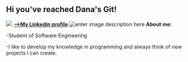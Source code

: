## Hi you've reached Dana's Git!
![](!%5B%5D%28C:%5CUsers%5CDana%20Betesh%5CDesktop%5Cnew.jpg%29)
[**-->My Linkedin profile**](https://www.linkedin.com/in/dana-betesh-01b165218/)
![enter image description here](https://tekkieuni.com/wp-content/uploads/2020/04/coding-vocabulary-cover.jpg)
**About me:**

 -Student of Software Engineering
 
 -I like to develop my knowledge in programming and always think of new projects I can create.

